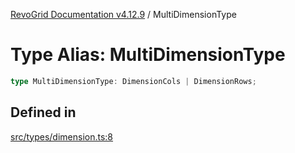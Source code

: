 [RevoGrid Documentation v4.12.9](README.md) / MultiDimensionType

# Type Alias: MultiDimensionType

```ts
type MultiDimensionType: DimensionCols | DimensionRows;
```

## Defined in

[src/types/dimension.ts:8](https://github.com/revolist/revogrid/blob/5b626b1ece93ea60f82047d059b8a2635455feb4/src/types/dimension.ts#L8)
